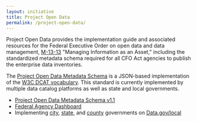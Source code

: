 ```yaml
---
layout: initiative
title: Project Open Data
permalink: /project-open-data/
---
```


Project Open Data provides the implementation guide and associated resources for the Federal Executive Order on open data and data management, [M-13-13](https://project-open-data.cio.gov/policy-memo/) "Managing Information as an Asset," including the standardized metadata schema required for all CFO Act agencies to publish the enterprise data inventories. 

The [Project Open Data Metadata Schema](https://project-open-data.cio.gov/v1.1/schema/) is a JSON-based implementation of the [W3C DCAT vocabulary](http://www.w3.org/TR/vocab-dcat/). This standard is currently implemented by multiple data catalog platforms as well as state and local governments. 

- [Project Open Data Metadata Schema v1.1](https://project-open-data.cio.gov/v1.1/schema/)
- [Federal Agency Dashboard](http://labs.data.gov/dashboard)
- Implementing [city](http://catalog.data.gov/harvest?_source_type_limit=0&source_type=datajson&_organization_type_limit=0&organization_type=City+Government), [state](http://catalog.data.gov/harvest?_source_type_limit=0&source_type=datajson&_organization_type_limit=0&organization_type=State+Government), and [county](http://catalog.data.gov/harvest?_source_type_limit=0&source_type=datajson&_organization_type_limit=0&organization_type=County+Government) governments on [Data.gov/local](https://www.data.gov/local)

